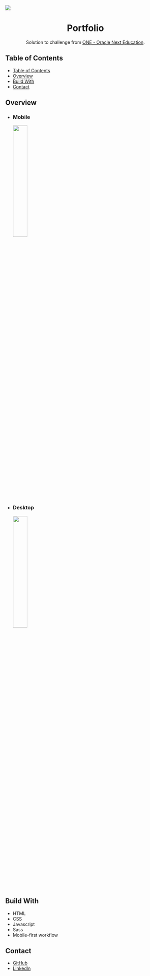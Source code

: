 <img src="https://i.imgur.com/3ps9Mds.png">
<h1 align="center">Portfolio</h1>

<div align="center">
   Solution to challenge from  <a href="https://www.oracle.com/ar/education/oracle-next-education/" target="_blank">ONE - Oracle Next Education</a>.
</div>

## Table of Contents

- [Table of Contents](#table-of-contents)
- [Overview](#overview)
- [Build With](#build-with)
- [Contact](#contact)

## Overview
* ### Mobile
<img src="https://i.imgur.com/UPd8V96.png" width="30%" style="display: block; margin-left: 1.5rem;">

* ### Desktop
<img src="https://i.imgur.com/a2JlLam.png" width="30%" style="display: block; margin-left: 1.5rem;">

## Build With
* HTML
* CSS
* Javascript
* Sass
* Mobile-first workflow
## Contact
* [GitHub](https://github.com/FrancoGL)
* [LinkedIn](https://www.linkedin.com/in/franco-lorca/)
